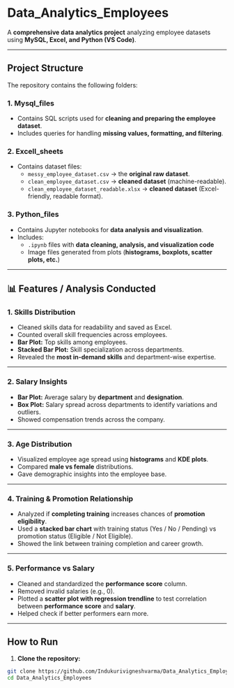 # Data_Analytics_Employees

A **comprehensive data analytics project** analyzing employee datasets using **MySQL, Excel, and Python (VS Code)**.

---

## **Project Structure**

The repository contains the following folders:

### **1. Mysql_files**
- Contains SQL scripts used for **cleaning and preparing the employee dataset**.
- Includes queries for handling **missing values, formatting, and filtering**.

### **2. Excell_sheets**
- Contains dataset files:  
  - `messy_employee_dataset.csv` → the **original raw dataset**.  
  - `clean_employee_dataset.csv` → **cleaned dataset** (machine-readable).  
  - `clean_employee_dataset_readable.xlsx` → **cleaned dataset** (Excel-friendly, readable format).
### **3. Python_files**
- Contains Jupyter notebooks for **data analysis and visualization**.
- Includes:  
  - `.ipynb` files with **data cleaning, analysis, and visualization code**  
  - Image files generated from plots (**histograms, boxplots, scatter plots, etc.**)

---

## 📊 Features / Analysis Conducted

### **1. Skills Distribution**
- Cleaned skills data for readability and saved as Excel.  
- Counted overall skill frequencies across employees.  
- **Bar Plot:** Top skills among employees.  
- **Stacked Bar Plot:** Skill specialization across departments.  
- Revealed the **most in-demand skills** and department-wise expertise.

---

### **2. Salary Insights**
- **Bar Plot:** Average salary by **department** and **designation**.  
- **Box Plot:** Salary spread across departments to identify variations and outliers.  
- Showed compensation trends across the company.

---

### **3. Age Distribution**
- Visualized employee age spread using **histograms** and **KDE plots**.  
- Compared **male vs female** distributions.  
- Gave demographic insights into the employee base.

---

### **4. Training & Promotion Relationship**
- Analyzed if **completing training** increases chances of **promotion eligibility**.  
- Used a **stacked bar chart** with training status (Yes / No / Pending) vs promotion status (Eligible / Not Eligible).  
- Showed the link between training completion and career growth.

---

### **5. Performance vs Salary**
- Cleaned and standardized the **performance score** column.  
- Removed invalid salaries (e.g., 0).  
- Plotted a **scatter plot with regression trendline** to test correlation between **performance score** and **salary**.  
- Helped check if better performers earn more.

---

## **How to Run**

1. **Clone the repository:**

```bash
git clone https://github.com/Indukurivigneshvarma/Data_Analytics_Employees.git
cd Data_Analytics_Employees
